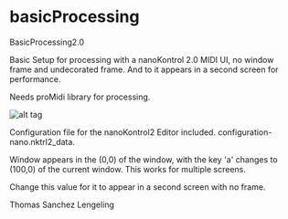 basicProcessing
===============

BasicProcessing2.0

Basic Setup for processing with a nanoKontrol 2.0 MIDI UI, no window frame and undecorated frame. And to it appears in a second screen for performance. 

Needs proMidi library for processing.

![alt tag](https://raw.github.com/ThomasLengeling/basicProcessing/master/nanoKorg.png)

Configuration file for the nanoKontrol2 Editor included. configuration-nano.nktrl2_data.

Window appears in the (0,0) of the window, with the key 'a' changes to (100,0) of the current window. This works for multiple screens. 

Change this value for it to appear in a second screen with no frame.

Thomas Sanchez Lengeling

